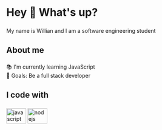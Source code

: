 <h1 align="left">Hey 👋 What's up?</h1>

###

<p align="left">My name is Willian and I am a software engineering student</p>

###

<h2 align="left">About me</h2>

###

<p align="left">📚 I'm currently learning JavaScript<br>🎯 Goals: Be a full stack developer</p>

###

<h2 align="left">I code with</h2>

###

<div align="left">
  <img src="https://cdn.jsdelivr.net/gh/devicons/devicon/icons/javascript/javascript-original.svg" height="40" width="52" alt="javascript logo"  />
  <img src="https://cdn.jsdelivr.net/gh/devicons/devicon/icons/nodejs/nodejs-original.svg" height="40" width="52" alt="nodejs logo"  />
</div>

###

<div align="left">
</div>

###
